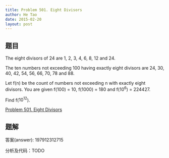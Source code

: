 ```yaml
---
title: Problem 501. Eight Divisors
author: He Tao
date: 2015-02-20
layout: post
---
```


## 题目

The eight divisors of 24 are 1, 2, 3, 4, 6, 8, 12 and 24.

The ten numbers not exceeding 100 having exactly eight divisors are 24, 30, 40, 42, 54, 56, 66, 70, 78 and 88.

Let f(n) be the count of numbers not exceeding n with exactly eight divisors.
You are given f(100) = 10, f(1000) = 180 and f($10^6$) = 224427.

Find f($10^12$).

[Problem 501. Eight Divisors](https://projecteuler.net/problem=501 "Problem 501")

## 题解

答案(answer): 197912312715

分析及代码：TODO


